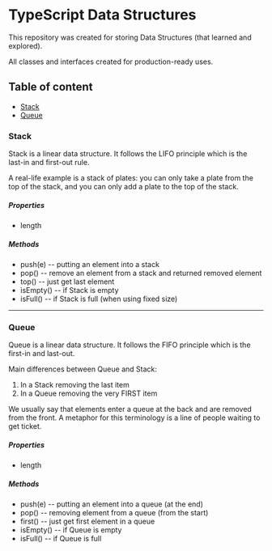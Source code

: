 # TypeScript Data Structures 


This repository was created for storing 
Data Structures (that learned and explored).

All classes and interfaces created for production-ready uses.


## Table of content

- [Stack](#stack)
- [Queue](#queue)


### Stack

Stack is a linear data structure. It follows the 
LIFO principle which is the last-in and first-out rule.

A real-life example is a stack of plates: you can only 
take a plate from the top of the stack, and you can 
only add a plate to the top of the stack.

##### Properties
- length

##### Methods
- push(e) -- putting an element into a stack
- pop() -- remove an element from a stack and returned removed element
- top() -- just get last element
- isEmpty() -- if Stack is empty
- isFull() -- if Stack is full (when using fixed size)

_______________________________


### Queue

Queue is a linear data structure. It follows the FIFO
principle which is the first-in and last-out.

Main differences between Queue and Stack:
1. In a Stack removing the last item
2. In a Queue removing the very FIRST item

We usually say that elements enter a queue at the
back and are removed from the front. A metaphor for
this terminology is a line of people waiting to get ticket.

##### Properties
- length

##### Methods
- push(e) -- putting an element into a queue (at the end)
- pop() -- removing element from a queue (from the start)
- first() -- just get first element in a queue
- isEmpty() -- if Queue is empty
- isFull() -- if Queue is full
